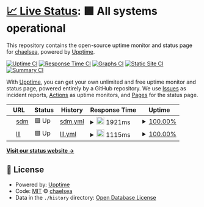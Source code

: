 # [📈 Live Status](https://demo.upptime.js.org): <!--live status--> **🟩 All systems operational**

This repository contains the open-source uptime monitor and status page for [chaelsea](https://demo.upptime.js.org), powered by [Upptime](https://github.com/upptime/upptime).

[![Uptime CI](https://github.com/chaelsea/upptime/workflows/Uptime%20CI/badge.svg)](https://github.com/chaelsea/upptime/actions?query=workflow%3A%22Uptime+CI%22)
[![Response Time CI](https://github.com/chaelsea/upptime/workflows/Response%20Time%20CI/badge.svg)](https://github.com/chaelsea/upptime/actions?query=workflow%3A%22Response+Time+CI%22)
[![Graphs CI](https://github.com/chaelsea/upptime/workflows/Graphs%20CI/badge.svg)](https://github.com/chaelsea/upptime/actions?query=workflow%3A%22Graphs+CI%22)
[![Static Site CI](https://github.com/chaelsea/upptime/workflows/Static%20Site%20CI/badge.svg)](https://github.com/chaelsea/upptime/actions?query=workflow%3A%22Static+Site+CI%22)
[![Summary CI](https://github.com/chaelsea/upptime/workflows/Summary%20CI/badge.svg)](https://github.com/chaelsea/upptime/actions?query=workflow%3A%22Summary+CI%22)

With [Upptime](https://upptime.js.org), you can get your own unlimited and free uptime monitor and status page, powered entirely by a GitHub repository. We use [Issues](https://github.com/chaelsea/upptime/issues) as incident reports, [Actions](https://github.com/chaelsea/upptime/actions) as uptime monitors, and [Pages](https://demo.upptime.js.org) for the status page.

<!--start: status pages-->
<!-- This summary is generated by Upptime (https://github.com/upptime/upptime) -->
<!-- Do not edit this manually, your changes will be overwritten -->
<!-- prettier-ignore -->
| URL | Status | History | Response Time | Uptime |
| --- | ------ | ------- | ------------- | ------ |
| <img alt="" src="https://favicons.githubusercontent.com/www.sdm.go.kr" height="13"> [sdm](https://www.sdm.go.kr/index.do) | 🟩 Up | [sdm.yml](https://github.com/chaelsea000/upptime/commits/HEAD/history/sdm.yml) | <details><summary><img alt="Response time graph" src="./graphs/sdm/response-time-week.png" height="20"> 1921ms</summary><br><a href="https://chaelsea.github.io/upptime/history/sdm"><img alt="Response time 1902" src="https://img.shields.io/endpoint?url=https%3A%2F%2Fraw.githubusercontent.com%2Fchaelsea000%2Fupptime%2FHEAD%2Fapi%2Fsdm%2Fresponse-time.json"></a><br><a href="https://chaelsea.github.io/upptime/history/sdm"><img alt="24-hour response time 1881" src="https://img.shields.io/endpoint?url=https%3A%2F%2Fraw.githubusercontent.com%2Fchaelsea000%2Fupptime%2FHEAD%2Fapi%2Fsdm%2Fresponse-time-day.json"></a><br><a href="https://chaelsea.github.io/upptime/history/sdm"><img alt="7-day response time 1921" src="https://img.shields.io/endpoint?url=https%3A%2F%2Fraw.githubusercontent.com%2Fchaelsea000%2Fupptime%2FHEAD%2Fapi%2Fsdm%2Fresponse-time-week.json"></a><br><a href="https://chaelsea.github.io/upptime/history/sdm"><img alt="30-day response time 1942" src="https://img.shields.io/endpoint?url=https%3A%2F%2Fraw.githubusercontent.com%2Fchaelsea000%2Fupptime%2FHEAD%2Fapi%2Fsdm%2Fresponse-time-month.json"></a><br><a href="https://chaelsea.github.io/upptime/history/sdm"><img alt="1-year response time 1902" src="https://img.shields.io/endpoint?url=https%3A%2F%2Fraw.githubusercontent.com%2Fchaelsea000%2Fupptime%2FHEAD%2Fapi%2Fsdm%2Fresponse-time-year.json"></a></details> | <details><summary><a href="https://chaelsea.github.io/upptime/history/sdm">100.00%</a></summary><a href="https://chaelsea.github.io/upptime/history/sdm"><img alt="All-time uptime 99.93%" src="https://img.shields.io/endpoint?url=https%3A%2F%2Fraw.githubusercontent.com%2Fchaelsea000%2Fupptime%2FHEAD%2Fapi%2Fsdm%2Fuptime.json"></a><br><a href="https://chaelsea.github.io/upptime/history/sdm"><img alt="24-hour uptime 100.00%" src="https://img.shields.io/endpoint?url=https%3A%2F%2Fraw.githubusercontent.com%2Fchaelsea000%2Fupptime%2FHEAD%2Fapi%2Fsdm%2Fuptime-day.json"></a><br><a href="https://chaelsea.github.io/upptime/history/sdm"><img alt="7-day uptime 100.00%" src="https://img.shields.io/endpoint?url=https%3A%2F%2Fraw.githubusercontent.com%2Fchaelsea000%2Fupptime%2FHEAD%2Fapi%2Fsdm%2Fuptime-week.json"></a><br><a href="https://chaelsea.github.io/upptime/history/sdm"><img alt="30-day uptime 100.00%" src="https://img.shields.io/endpoint?url=https%3A%2F%2Fraw.githubusercontent.com%2Fchaelsea000%2Fupptime%2FHEAD%2Fapi%2Fsdm%2Fuptime-month.json"></a><br><a href="https://chaelsea.github.io/upptime/history/sdm"><img alt="1-year uptime 99.93%" src="https://img.shields.io/endpoint?url=https%3A%2F%2Fraw.githubusercontent.com%2Fchaelsea000%2Fupptime%2FHEAD%2Fapi%2Fsdm%2Fuptime-year.json"></a></details>
| <img alt="" src="https://favicons.githubusercontent.com/www.sdm.go.kr" height="13"> [lll](http://www.sdm.go.kr/lll/user/home.do) | 🟩 Up | [lll.yml](https://github.com/chaelsea000/upptime/commits/HEAD/history/lll.yml) | <details><summary><img alt="Response time graph" src="./graphs/lll/response-time-week.png" height="20"> 1115ms</summary><br><a href="https://chaelsea.github.io/upptime/history/lll"><img alt="Response time 1091" src="https://img.shields.io/endpoint?url=https%3A%2F%2Fraw.githubusercontent.com%2Fchaelsea000%2Fupptime%2FHEAD%2Fapi%2Flll%2Fresponse-time.json"></a><br><a href="https://chaelsea.github.io/upptime/history/lll"><img alt="24-hour response time 1059" src="https://img.shields.io/endpoint?url=https%3A%2F%2Fraw.githubusercontent.com%2Fchaelsea000%2Fupptime%2FHEAD%2Fapi%2Flll%2Fresponse-time-day.json"></a><br><a href="https://chaelsea.github.io/upptime/history/lll"><img alt="7-day response time 1115" src="https://img.shields.io/endpoint?url=https%3A%2F%2Fraw.githubusercontent.com%2Fchaelsea000%2Fupptime%2FHEAD%2Fapi%2Flll%2Fresponse-time-week.json"></a><br><a href="https://chaelsea.github.io/upptime/history/lll"><img alt="30-day response time 1121" src="https://img.shields.io/endpoint?url=https%3A%2F%2Fraw.githubusercontent.com%2Fchaelsea000%2Fupptime%2FHEAD%2Fapi%2Flll%2Fresponse-time-month.json"></a><br><a href="https://chaelsea.github.io/upptime/history/lll"><img alt="1-year response time 1091" src="https://img.shields.io/endpoint?url=https%3A%2F%2Fraw.githubusercontent.com%2Fchaelsea000%2Fupptime%2FHEAD%2Fapi%2Flll%2Fresponse-time-year.json"></a></details> | <details><summary><a href="https://chaelsea.github.io/upptime/history/lll">100.00%</a></summary><a href="https://chaelsea.github.io/upptime/history/lll"><img alt="All-time uptime 99.98%" src="https://img.shields.io/endpoint?url=https%3A%2F%2Fraw.githubusercontent.com%2Fchaelsea000%2Fupptime%2FHEAD%2Fapi%2Flll%2Fuptime.json"></a><br><a href="https://chaelsea.github.io/upptime/history/lll"><img alt="24-hour uptime 100.00%" src="https://img.shields.io/endpoint?url=https%3A%2F%2Fraw.githubusercontent.com%2Fchaelsea000%2Fupptime%2FHEAD%2Fapi%2Flll%2Fuptime-day.json"></a><br><a href="https://chaelsea.github.io/upptime/history/lll"><img alt="7-day uptime 100.00%" src="https://img.shields.io/endpoint?url=https%3A%2F%2Fraw.githubusercontent.com%2Fchaelsea000%2Fupptime%2FHEAD%2Fapi%2Flll%2Fuptime-week.json"></a><br><a href="https://chaelsea.github.io/upptime/history/lll"><img alt="30-day uptime 100.00%" src="https://img.shields.io/endpoint?url=https%3A%2F%2Fraw.githubusercontent.com%2Fchaelsea000%2Fupptime%2FHEAD%2Fapi%2Flll%2Fuptime-month.json"></a><br><a href="https://chaelsea.github.io/upptime/history/lll"><img alt="1-year uptime 99.98%" src="https://img.shields.io/endpoint?url=https%3A%2F%2Fraw.githubusercontent.com%2Fchaelsea000%2Fupptime%2FHEAD%2Fapi%2Flll%2Fuptime-year.json"></a></details>

<!--end: status pages-->

[**Visit our status website →**](https://demo.upptime.js.org)

## 📄 License

- Powered by: [Upptime](https://github.com/upptime/upptime)
- Code: [MIT](./LICENSE) © [chaelsea](https://demo.upptime.js.org)
- Data in the `./history` directory: [Open Database License](https://opendatacommons.org/licenses/odbl/1-0/)
